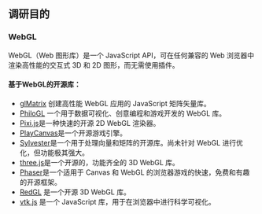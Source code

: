 ## 调研目的
### WebGL
WebGL（Web 图形库）是一个 JavaScript API，可在任何兼容的 Web 浏览器中渲染高性能的交互式 3D 和 2D 图形，而无需使用插件。
#### 基于WebGL的开源库：
-   [glMatrix](https://github.com/toji/gl-matrix) 创建高性能 WebGL 应用的 JavaScript 矩阵矢量库。
-   [PhiloGL](https://developer.mozilla.org/zh-CN/docs/Web) 一个用于数据可视化、创意编程和游戏开发的 WebGL 库。
-   [Pixi.js](https://www.pixijs.com/)是一种快速的开源 2D WebGL 渲染器。
-   [PlayCanvas](https://playcanvas.com/)是一个开源游戏引擎。
-   [Sylvester](http://sylvester.jcoglan.com/)是一个用于处理向量和矩阵的开源库。尚未针对 WebGL 进行优化，但功能极其强大。
-   [three.js](https://threejs.org/)是一个开源的，功能齐全的 3D WebGL 库。
-   [Phaser](https://phaser.io/)是一个适用于 Canvas 和 WebGL 的浏览器游戏的快速，免费和有趣的开源框架。
-   [RedGL](https://github.com/redcamel/RedGL2) 是一个开源 3D WebGL 库。
-   [vtk.js](https://kitware.github.io/vtk-js/) 是一个 JavaScript 库，用于在浏览器中进行科学可视化。